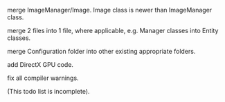 merge ImageManager/Image. Image class is newer than ImageManager class.

merge 2 files into 1 file, where applicable, e.g. Manager classes into Entity classes.

merge Configuration folder into other existing appropriate folders.

add DirectX GPU code.

fix all compiler warnings.

(This todo list is incomplete).